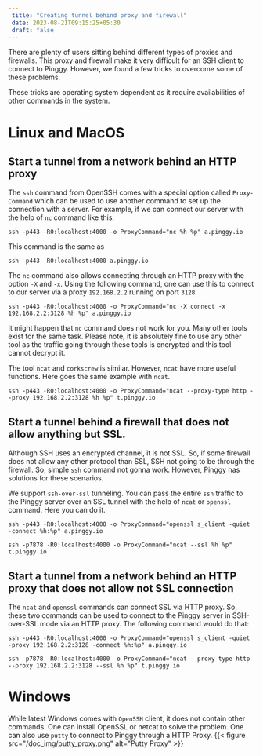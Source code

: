 ```yaml
---
 title: "Creating tunnel behind proxy and firewall" 
 date: 2023-08-21T09:15:25+05:30 
 draft: false 
---
```


There are plenty of users sitting behind different types of proxies and firewalls. This proxy and firewall make it very difficult for an SSH client to connect to Pinggy. However, we found a few tricks to overcome some of these problems.

These tricks are operating system dependent as it require availabilities of other commands in the system.

# Linux and MacOS
## Start a tunnel from a network behind an HTTP proxy

The `ssh` command from OpenSSH comes with a special option called `Proxy-Command` which can be used to use another command to set up the connection with a server. For example, if we can connect our server with the help of `nc` command like this:
```
ssh -p443 -R0:localhost:4000 -o ProxyCommand="nc %h %p" a.pinggy.io
```
This command is the same as 
```
ssh -p443 -R0:localhost:4000 a.pinggy.io
```

The `nc` command also allows connecting through an HTTP proxy with the option `-X` and `-x`. Using the following command, one can use this to connect to our server via a proxy `192.168.2.2` running on port `3128`.
```
ssh -p443 -R0:localhost:4000 -o ProxyCommand="nc -X connect -x 192.168.2.2:3128 %h %p" a.pinggy.io
```

It might happen that `nc` command does not work for you. Many other tools exist for the same task. Please note, it is absolutely fine to use any other tool as the traffic going through these tools is encrypted and this tool cannot decrypt it.

The tool `ncat` and `corkscrew` is similar. However, `ncat` have more useful functions. Here goes the same example with `ncat`.
```
ssh -p443 -R0:localhost:4000 -o ProxyCommand="ncat --proxy-type http --proxy 192.168.2.2:3128 %h %p" t.pinggy.io
```

## Start a tunnel behind a firewall that does not allow anything but SSL.
Although SSH uses an encrypted channel, it is not SSL. So, if some firewall does not allow any other protocol than SSL, SSH not going to be through the firewall. So, simple `ssh` command not gonna work. However, Pinggy has solutions for these scenarios. 

We support `ssh-over-ssl` tunneling. You can pass the entire `ssh` traffic to the Pinggy server over an SSL tunnel with the help of `ncat` or `openssl` command. Here you can do it.
```
ssh -p443 -R0:localhost:4000 -o ProxyCommand="openssl s_client -quiet -connect %h:%p" a.pinggy.io
```
```
ssh -p7878 -R0:localhost:4000 -o ProxyCommand="ncat --ssl %h %p" t.pinggy.io
```

## Start a tunnel from a network behind an HTTP proxy that does not allow not SSL connection
The `ncat` and `openssl` commands can connect SSL via HTTP proxy. So, these two commands can be used to connect to the Pinggy server in SSH-over-SSL mode via an HTTP proxy. The following command would do that:
```
ssh -p443 -R0:localhost:4000 -o ProxyCommand="openssl s_client -quiet -proxy 192.168.2.2:3128 -connect %h:%p" a.pinggy.io
```
```
ssh -p7878 -R0:localhost:4000 -o ProxyCommand="ncat --proxy-type http --proxy 192.168.2.2:3128 --ssl %h %p" t.pinggy.io
```

# Windows
While latest Windows comes with `OpenSSH` client, it does not contain other commands. One can install OpenSSL or netcat to solve the problem. One can also use `putty` to connect to Pinggy through a HTTP Proxy.
{{< figure src="/doc_img/putty_proxy.png" alt="Putty Proxy" >}}
